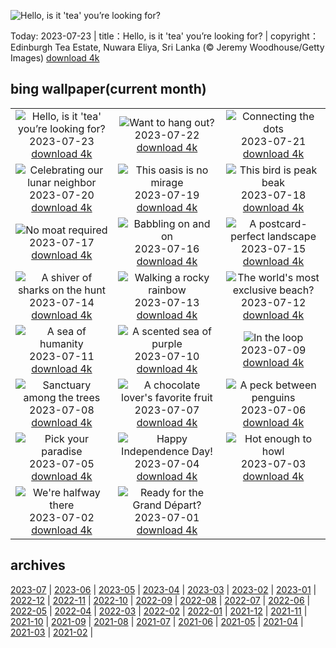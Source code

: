 ![Hello, is it 'tea' you’re looking for?](https://cn.bing.com/th?id=OHR.TeaEstate_EN-US1720005197_UHD.jpg&w=1000)

Today: 2023-07-23 | title：Hello, is it 'tea' you’re looking for? | copyright：Edinburgh Tea Estate, Nuwara Eliya, Sri Lanka (© Jeremy Woodhouse/Getty Images) [download 4k](https://cn.bing.com/th?id=OHR.TeaEstate_EN-US1720005197_UHD.jpg)

## bing wallpaper(current month)

|  |  |  |
| :----: | :----: | :----: |
| ![Hello, is it 'tea' you’re looking for?](https://cn.bing.com/th?id=OHR.TeaEstate_EN-US1720005197_UHD.jpg&pid=hp&w=384&h=216&rs=1&c=4) <br/>2023-07-23 [download 4k](https://cn.bing.com/th?id=OHR.TeaEstate_EN-US1720005197_UHD.jpg)| ![Want to hang out?](https://cn.bing.com/th?id=OHR.HammockDay_EN-US1639653297_UHD.jpg&pid=hp&w=384&h=216&rs=1&c=4) <br/>2023-07-22 [download 4k](https://cn.bing.com/th?id=OHR.HammockDay_EN-US1639653297_UHD.jpg)| ![Connecting the dots](https://cn.bing.com/th?id=OHR.BridgeNorway_EN-US1530199433_UHD.jpg&pid=hp&w=384&h=216&rs=1&c=4) <br/>2023-07-21 [download 4k](https://cn.bing.com/th?id=OHR.BridgeNorway_EN-US1530199433_UHD.jpg)|
| ![Celebrating our lunar neighbor](https://cn.bing.com/th?id=OHR.MoonDayArtemis_EN-US1226397186_UHD.jpg&pid=hp&w=384&h=216&rs=1&c=4) <br/>2023-07-20 [download 4k](https://cn.bing.com/th?id=OHR.MoonDayArtemis_EN-US1226397186_UHD.jpg)| ![This oasis is no mirage](https://cn.bing.com/th?id=OHR.CrescentLake_EN-US1005101872_UHD.jpg&pid=hp&w=384&h=216&rs=1&c=4) <br/>2023-07-19 [download 4k](https://cn.bing.com/th?id=OHR.CrescentLake_EN-US1005101872_UHD.jpg)| ![This bird is peak beak](https://cn.bing.com/th?id=OHR.BucerosBicornis_EN-US0841652066_UHD.jpg&pid=hp&w=384&h=216&rs=1&c=4) <br/>2023-07-18 [download 4k](https://cn.bing.com/th?id=OHR.BucerosBicornis_EN-US0841652066_UHD.jpg)|
| ![No moat required](https://cn.bing.com/th?id=OHR.CavanCastle_EN-US0493721152_UHD.jpg&pid=hp&w=384&h=216&rs=1&c=4) <br/>2023-07-17 [download 4k](https://cn.bing.com/th?id=OHR.CavanCastle_EN-US0493721152_UHD.jpg)| ![Babbling on and on](https://cn.bing.com/th?id=OHR.BearHoleBrook_EN-US0278547262_UHD.jpg&pid=hp&w=384&h=216&rs=1&c=4) <br/>2023-07-16 [download 4k](https://cn.bing.com/th?id=OHR.BearHoleBrook_EN-US0278547262_UHD.jpg)| ![A postcard-perfect landscape](https://cn.bing.com/th?id=OHR.CastelmazzanoSunrise_EN-US9968041695_UHD.jpg&pid=hp&w=384&h=216&rs=1&c=4) <br/>2023-07-15 [download 4k](https://cn.bing.com/th?id=OHR.CastelmazzanoSunrise_EN-US9968041695_UHD.jpg)|
| ![A shiver of sharks on the hunt](https://cn.bing.com/th?id=OHR.BlacktipSharks_EN-US9224288033_UHD.jpg&pid=hp&w=384&h=216&rs=1&c=4) <br/>2023-07-14 [download 4k](https://cn.bing.com/th?id=OHR.BlacktipSharks_EN-US9224288033_UHD.jpg)| ![Walking a rocky rainbow](https://cn.bing.com/th?id=OHR.ZhangyeGeopark_EN-US3229882052_UHD.jpg&pid=hp&w=384&h=216&rs=1&c=4) <br/>2023-07-13 [download 4k](https://cn.bing.com/th?id=OHR.ZhangyeGeopark_EN-US3229882052_UHD.jpg)| ![The world's most exclusive beach?](https://cn.bing.com/th?id=OHR.NakupendaBeach_EN-US3130365422_UHD.jpg&pid=hp&w=384&h=216&rs=1&c=4) <br/>2023-07-12 [download 4k](https://cn.bing.com/th?id=OHR.NakupendaBeach_EN-US3130365422_UHD.jpg)|
| ![A sea of humanity](https://cn.bing.com/th?id=OHR.WorldPopDay_EN-US3018429136_UHD.jpg&pid=hp&w=384&h=216&rs=1&c=4) <br/>2023-07-11 [download 4k](https://cn.bing.com/th?id=OHR.WorldPopDay_EN-US3018429136_UHD.jpg)| ![A scented sea of purple](https://cn.bing.com/th?id=OHR.SomersetLavender_EN-US0165780359_UHD.jpg&pid=hp&w=384&h=216&rs=1&c=4) <br/>2023-07-10 [download 4k](https://cn.bing.com/th?id=OHR.SomersetLavender_EN-US0165780359_UHD.jpg)| ![In the loop](https://cn.bing.com/th?id=OHR.MoselleRiver_EN-US2499319157_UHD.jpg&pid=hp&w=384&h=216&rs=1&c=4) <br/>2023-07-09 [download 4k](https://cn.bing.com/th?id=OHR.MoselleRiver_EN-US2499319157_UHD.jpg)|
| ![Sanctuary among the trees](https://cn.bing.com/th?id=OHR.CooperChapel_EN-US2412561000_UHD.jpg&pid=hp&w=384&h=216&rs=1&c=4) <br/>2023-07-08 [download 4k](https://cn.bing.com/th?id=OHR.CooperChapel_EN-US2412561000_UHD.jpg)| ![A chocolate lover's favorite fruit](https://cn.bing.com/th?id=OHR.CocoaPods_EN-US2252740906_UHD.jpg&pid=hp&w=384&h=216&rs=1&c=4) <br/>2023-07-07 [download 4k](https://cn.bing.com/th?id=OHR.CocoaPods_EN-US2252740906_UHD.jpg)| ![A peck between penguins](https://cn.bing.com/th?id=OHR.KissingPenguins_EN-US9934274722_UHD.jpg&pid=hp&w=384&h=216&rs=1&c=4) <br/>2023-07-06 [download 4k](https://cn.bing.com/th?id=OHR.KissingPenguins_EN-US9934274722_UHD.jpg)|
| ![Pick your paradise](https://cn.bing.com/th?id=OHR.CorfuBeach_EN-US1955770867_UHD.jpg&pid=hp&w=384&h=216&rs=1&c=4) <br/>2023-07-05 [download 4k](https://cn.bing.com/th?id=OHR.CorfuBeach_EN-US1955770867_UHD.jpg)| ![Happy Independence Day!](https://cn.bing.com/th?id=OHR.EmpireFourth_EN-US1852348146_UHD.jpg&pid=hp&w=384&h=216&rs=1&c=4) <br/>2023-07-04 [download 4k](https://cn.bing.com/th?id=OHR.EmpireFourth_EN-US1852348146_UHD.jpg)| ![Hot enough to howl](https://cn.bing.com/th?id=OHR.CoyoteBanff_EN-US9716853560_UHD.jpg&pid=hp&w=384&h=216&rs=1&c=4) <br/>2023-07-03 [download 4k](https://cn.bing.com/th?id=OHR.CoyoteBanff_EN-US9716853560_UHD.jpg)|
| ![We're halfway there](https://cn.bing.com/th?id=OHR.HalfwayBoats_EN-US9913306071_UHD.jpg&pid=hp&w=384&h=216&rs=1&c=4) <br/>2023-07-02 [download 4k](https://cn.bing.com/th?id=OHR.HalfwayBoats_EN-US9913306071_UHD.jpg)| ![Ready for the Grand Départ?](https://cn.bing.com/th?id=OHR.PelotonPont_EN-US1487303209_UHD.jpg&pid=hp&w=384&h=216&rs=1&c=4) <br/>2023-07-01 [download 4k](https://cn.bing.com/th?id=OHR.PelotonPont_EN-US1487303209_UHD.jpg)|

## archives

[2023-07](./archives/en-US/2023-07.md) | [2023-06](./archives/en-US/2023-06.md) | [2023-05](./archives/en-US/2023-05.md) | [2023-04](./archives/en-US/2023-04.md) | [2023-03](./archives/en-US/2023-03.md) | [2023-02](./archives/en-US/2023-02.md) | [2023-01](./archives/en-US/2023-01.md) | [2022-12](./archives/en-US/2022-12.md) |
[2022-11](./archives/en-US/2022-11.md) | [2022-10](./archives/en-US/2022-10.md) | [2022-09](./archives/en-US/2022-09.md) | [2022-08](./archives/en-US/2022-08.md) | [2022-07](./archives/en-US/2022-07.md) | [2022-06](./archives/en-US/2022-06.md) | [2022-05](./archives/en-US/2022-05.md) | [2022-04](./archives/en-US/2022-04.md) |
[2022-03](./archives/en-US/2022-03.md) | [2022-02](./archives/en-US/2022-02.md) | [2022-01](./archives/en-US/2022-01.md) | [2021-12](./archives/en-US/2021-12.md) | [2021-11](./archives/en-US/2021-11.md) | [2021-10](./archives/en-US/2021-10.md) | [2021-09](./archives/en-US/2021-09.md) | [2021-08](./archives/en-US/2021-08.md) |
[2021-07](./archives/en-US/2021-07.md) | [2021-06](./archives/en-US/2021-06.md) | [2021-05](./archives/en-US/2021-05.md) | [2021-04](./archives/en-US/2021-04.md) | [2021-03](./archives/en-US/2021-03.md) | [2021-02](./archives/en-US/2021-02.md) |
